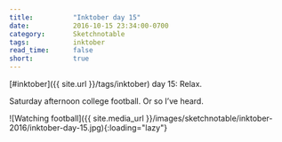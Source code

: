 ```yaml
---
title:          "Inktober day 15"
date:           2016-10-15 23:34:00-0700
category:       Sketchnotable
tags:           inktober
read_time:      false
short:          true
---
```

[#inktober]({{ site.url }}/tags/inktober) day 15: Relax.

Saturday afternoon college football. Or so I’ve heard.

![Watching football]({{ site.media_url }}/images/sketchnotable/inktober-2016/inktober-day-15.jpg){:loading="lazy"}
